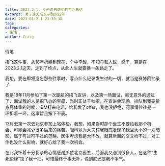 ```yaml
---
title: 2023.2.1, 关于过去四年的生活总结
excerpt: 关于这无奈又辛酸的四年
date: 2023-01-2.1 23:39:38
tags:
categories:
- 生活
author: Craig
---
```

待笔

招飞这件事，从18年折腾到现在，个中辛酸，不知与和人说，终于，算是在2023.2.1这天，走到了终点，从此人生就要换一条路走了。

我想，要在即将遗忘那些往事时，写点什么记录发生过的一切，就当是赛博回忆录了

我是18年11月参加了第一次厦航的招飞宣讲，以及第一场面试，毫无意外的通过了，面试我的人是招飞办的李晨，当时正处于秋招，在宣讲会现场，排队到我要量身高体重的时候，IBM打来电话，给我发了offer，我也没拒绝，可事情往往是一环扣着一环，这事暂且按下不表。

12月去第一次去北京参加上站体检，我想，如果当时那个医生不要给我那个机会，可能会减少很多后来的痛苦。眼科以为大夫在我眼底发现了绿豆大小的一块暗影，属于可过可不过的范畴，医生考虑我是大毕改，就算后面的交叉检不过，对工作也没什么影响，就好心给了我一次机会。

在此我怀着十分复杂的心情感谢那位北京医生，后面我又遇到很多人，在这种“生死边缘”拉了我一把，可惜最终于事无补，说到底还是我不争气。
